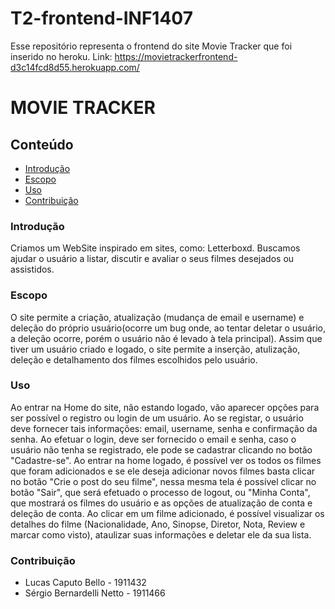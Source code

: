 # T2-frontend-INF1407

Esse repositório representa o frontend do site Movie Tracker que foi inserido no heroku.
Link: https://movietrackerfrontend-d3c14fcd8d55.herokuapp.com/

# MOVIE TRACKER

## Conteúdo

- [Introdução](#introdução)
- [Escopo](#escopo)
- [Uso](#uso)
- [Contribuição](#contribuição)

### Introdução

Criamos um WebSite inspirado em sites, como: Letterboxd. Buscamos ajudar o usuário a listar, discutir e avaliar o seus filmes desejados ou assistidos. 

### Escopo

O site permite a criação, atualização (mudança de email e username) e deleção do próprio usuário(ocorre um bug onde, ao tentar deletar o usuário, a deleção ocorre, porém o usuário não é levado à tela principal). Assim que tiver um usuário criado e logado, o site permite a inserção, atulização, deleção e detalhamento dos filmes escolhidos pelo usuário.

### Uso

Ao entrar na Home do site, não estando logado, vão aparecer opções para ser possível o registro ou login de um usuário. Ao se registar, o usuário deve fornecer tais informações: email, username, senha e confirmação da senha. Ao efetuar o login, deve ser fornecido o email e senha, caso o usuário não tenha se registrado, ele pode se cadastrar clicando no botão "Cadastre-se". Ao entrar na home logado, é possível ver os todos os filmes que foram adicionados e se ele deseja adicionar novos filmes basta clicar no botão "Crie o post do seu filme", nessa mesma tela é possível clicar no botão "Sair", que será efetuado o processo de logout, ou "Minha Conta", que mostrará os filmes do usuário e as opções de atualização de conta e deleção de conta. Ao clicar em um filme adicionado, é possível visualizar os detalhes do filme (Nacionalidade, Ano, Sinopse, Diretor, Nota, Review e marcar como visto), ataulizar suas informações e deletar ele da sua lista.

### Contribuição
- Lucas Caputo Bello - 1911432
- Sérgio Bernardelli Netto - 1911466
